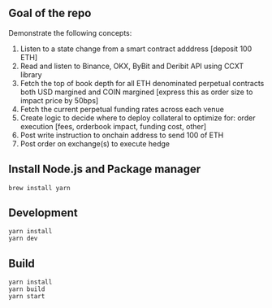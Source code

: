 ## Goal of the repo
Demonstrate the following concepts: 
1. Listen to a state change from a smart contract adddress [deposit 100 ETH]
2. Read and listen to Binance, OKX, ByBit and Deribit API using CCXT library
3. Fetch the top of book depth for all ETH denominated perpetual contracts both USD margined and COIN margined [express this as order size to impact price by 50bps] 
4. Fetch the current perpetual funding rates across each venue 
5. Create logic to decide where to deploy collateral to optimize for: order execution [fees, orderbook impact, funding cost, other]
6. Post write instruction to onchain address to send 100 of ETH
7. Post order on exchange(s) to execute hedge

## Install Node.js and Package manager

    brew install yarn

## Development

    yarn install
    yarn dev

## Build

    yarn install
    yarn build
    yarn start
